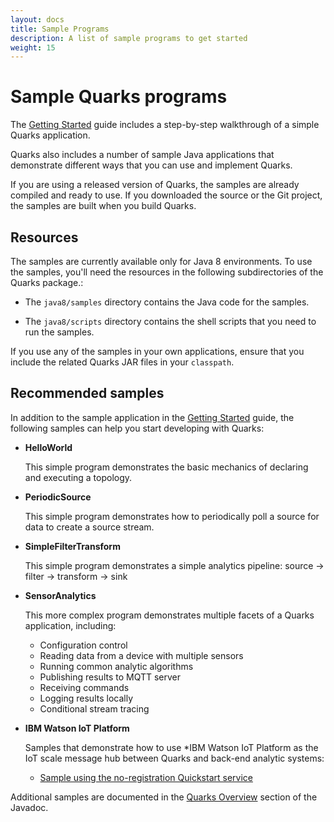 ```yaml
---
layout: docs
title: Sample Programs
description: A list of sample programs to get started
weight: 15
---
```


# Sample Quarks programs
The [Getting Started](../quarks-getting-started) guide includes a step-by-step walkthrough of a simple Quarks application.

Quarks also includes a number of sample Java applications that demonstrate different ways that you can use and implement Quarks.

If you are using a released version of Quarks, the samples are already compiled and ready to use. If you downloaded the source or the Git project, the samples are built when you build Quarks.

## Resources
The samples are currently available only for Java 8 environments. To use the samples, you'll need the resources in the following subdirectories of the Quarks package.:

* The `java8/samples` directory contains the Java code for the samples.

* The `java8/scripts` directory contains the shell scripts that you need to run the samples.

If you use any of the samples in your own applications, ensure that you include the related Quarks JAR files in your `classpath`.

## Recommended samples
In addition to the sample application in the [Getting Started](../quarks-getting-started) guide, the following samples can help you start developing with Quarks:

* **HelloWorld**

  This simple program demonstrates the basic mechanics of declaring and executing a topology.

* **PeriodicSource**

  This simple program demonstrates how to periodically poll a source for data to create a source stream.

* **SimpleFilterTransform**

  This simple program demonstrates a simple analytics pipeline:
  source -> filter -> transform -> sink

* **SensorAnalytics**

  This more complex program demonstrates multiple facets of a Quarks application, including:

  * Configuration control
  * Reading data from a device with multiple sensors
  * Running common analytic algorithms
  * Publishing results to MQTT server
  * Receiving commands
  * Logging results locally
  * Conditional stream tracing

* **IBM Watson IoT Platform** 

   Samples that demonstrate how to use *IBM Watson IoT Platform as the IoT scale message hub between Quarks and back-end analytic systems:
   
   * [Sample using the no-registration Quickstart service](../iotf/quickstart)


Additional samples are documented in the [Quarks Overview](http://quarks-edge.github.io/quarks/docs/javadoc/overview-summary.html#overview.description) section of the Javadoc.
